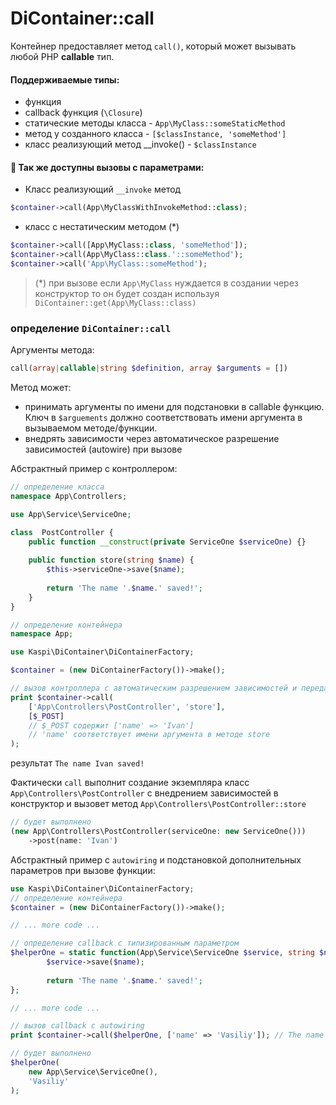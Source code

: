 # DiContainer::call

Контейнер предоставляет метод `call()`, который может вызывать любой PHP **callable** тип.

#### Поддерживаемые типы:
- функция
- callback функция (`\Closure`)
- статические методы класса - `App\MyClass::someStaticMethod`
- метод у созданного класса - `[$classInstance, 'someMethod']`
- класс реализующий метод __invoke() - `$classInstance`

#### 🔢 Так же доступны вызовы с параметрами:

- Класс реализующий `__invoke` метод
```php
$container->call(App\MyClassWithInvokeMethod::class);
```
- класс с нестатическим методом (*)
```php
$container->call([App\MyClass::class, 'someMethod']);
$container->call(App\MyClass::class.'::someMethod');
$container->call('App\MyClass::someMethod');
```

> (*) при вызове если `App\MyClass` нуждается в создании
> через конструктор то он будет создан используя `DiContainer::get(App\MyClass::class)`

### определение `DiContainer::call`

Аргументы метода:
```php
call(array|callable|string $definition, array $arguments = [])
```

Метод может:
- принимать аргументы по имени для подстановки в callable функцию. Ключ в `$arguements` должно соответствовать имени аргумента в вызываемом методе/функции.
- внедрять зависимости через автоматическое разрешение зависимостей (autowire) при вызове

Абстрактный пример с контроллером:
```php
// определение класса
namespace App\Controllers;

use App\Service\ServiceOne;

class  PostController {
    public function __construct(private ServiceOne $serviceOne) {}
    
    public function store(string $name) {
        $this->serviceOne->save($name);
        
        return 'The name '.$name.' saved!';
    }
}
```

```php
// определение контейнера
namespace App;

use Kaspi\DiContainer\DiContainerFactory;

$container = (new DiContainerFactory())->make();
```
```php
// вызов контроллера с автоматическим разрешением зависимостей и передачей аргументов
print $container->call(
    ['App\Controllers\PostController', 'store'],
    [$_POST]
    // $_POST содержит ['name' => 'Ivan']
    // 'name' соответствует имени аргумента в методе store
);
```
результат
`The name Ivan saved!`

Фактически `call` выполнит создание экземпляра класс `App\Controllers\PostController` с внедрением зависимостей в конструктор
и вызовет метод `App\Controllers\PostController::store`

```php
// будет выполнено
(new App\Controllers\PostController(serviceOne: new ServiceOne()))
    ->post(name: 'Ivan')
```

Абстрактный пример с `autowiring` и подстановкой дополнительных параметров при вызове функции:

```php
use Kaspi\DiContainer\DiContainerFactory;
// определение контейнера
$container = (new DiContainerFactory())->make();

// ... more code ...

// определение callback с типизированным параметром
$helperOne = static function(App\Service\ServiceOne $service, string $name) {
        $service->save($name);
        
        return 'The name '.$name.' saved!';
};

// ... more code ...

// вызов callback с autowiring
print $container->call($helperOne, ['name' => 'Vasiliy']); // The name Vasiliy saved! 
```


```php
// будет выполнено
$helperOne(
    new App\Service\ServiceOne(),
    'Vasiliy'
);
```
